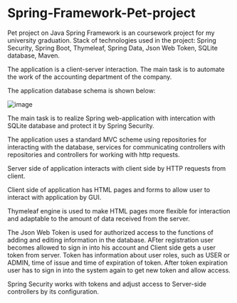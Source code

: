 # Spring-Framework-Pet-project
Pet project on Java Spring Framework is an coursework project for my university graduation.
Stack of technologies used in the project: Spring Security, Spring Boot, Thymeleaf, Spring Data, Json Web Token, SQLite database, Maven.

The application is a client-server interaction. The main task is to automate the work of the accounting department of the company.

The application database schema is shown below:

![image](https://user-images.githubusercontent.com/38047651/163593951-5fe7d10c-706d-4015-9818-7fc2400fe36a.png)

The main task is to realize Spring web-application with intercation with SQLite database and protect it by Spring Security.

The application uses a standard MVC scheme using repositories for interacting with the database, 
services for communicating controllers with repositories and controllers for working with http requests.

Server side of application interacts with client side by HTTP requests from client. 

Client side of application has HTML pages and forms to allow user to interact with application by GUI.

Thymeleaf engine is used to make HTML pages more flexible for interaction and adaptable to the amount of data received from the server.

The Json Web Token is used for authorized access to the functions of adding and editing information in the database.
AFter registration user becomes allowed to sign in into his account and Client side gets a user token from server.
Token has information about user roles, such as USER or ADMIN, time of issue and time of expiration of token. 
After token expiration user has to sign in into the system again to get new token and allow access.

Spring Security works with tokens and adjust access to Server-side controllers by its configuration.
